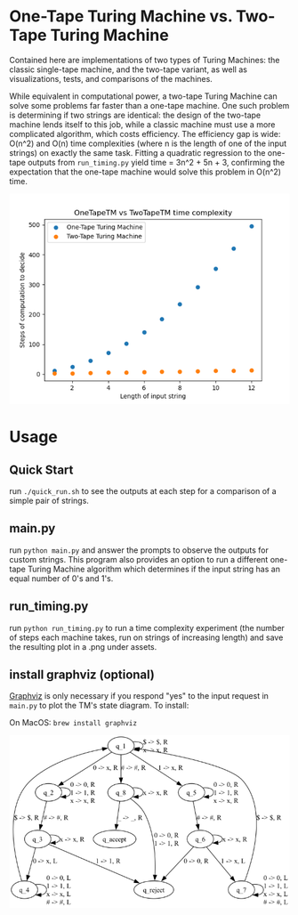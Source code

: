 # One-Tape Turing Machine vs. Two-Tape Turing Machine

Contained here are implementations of two types of Turing Machines: the classic single-tape machine, and the two-tape variant, as well as visualizations, tests, and comparisons of the machines.

While equivalent in computational power, a two-tape Turing Machine can solve some problems far faster than a one-tape machine. One such problem is determining if two strings are identical: 
the design of the two-tape machine lends itself to this job, while a classic machine must use a more complicated algorithm, which costs efficiency. The efficiency gap is wide: O(n^2) and O(n) time 
complexities (where n is the length of one of the input strings) on exactly the same task. Fitting a quadratic regression to the one-tape outputs from `run_timing.py` yield time = 3n^2 + 5n + 3,
confirming the expectation that the one-tape machine would solve this problem in O(n^2) time.

![time_complexity_graph](assets/oneTape_vs_twoTape_timeComplexity.png)

# Usage

## Quick Start

run `./quick_run.sh` to see the outputs at each step for a comparison of a simple pair of strings. 

## main.py

run `python main.py` and answer the prompts to observe the outputs for custom strings. This program also provides an option to run a different one-tape Turing Machine algorithm which determines if the
input string has an equal number of 0's and 1's.

## run_timing.py

run `python run_timing.py` to run a time complexity experiment (the number of steps each machine takes, run on strings of increasing length) and save the resulting plot in a .png under assets.

## install graphviz (optional)

[Graphviz](https://graphviz.org/) is only necessary if you respond "yes" to the input request in `main.py` to plot the TM's state diagram. To install: 

On MacOS: `brew install graphviz`

![one_tape_identical_decider](assets/OneTape_IdenticalStrings_StateDiagram.png)



